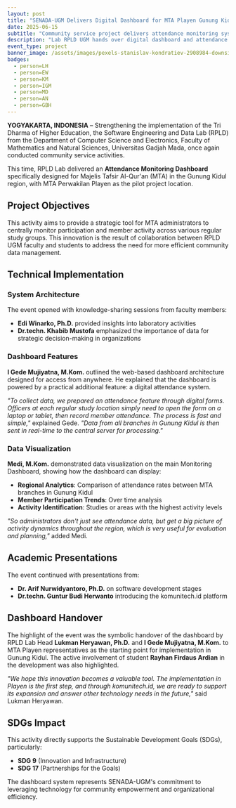 ```yaml
---
layout: post
title: "SENADA-UGM Delivers Digital Dashboard for MTA Playen Gunung Kidul"
date: 2025-06-15
subtitle: "Community service project delivers attendance monitoring system for religious study groups"
description: "Lab RPLD UGM hands over digital dashboard and attendance system to MTA Playen as pilot project for Gunung Kidul region"
event_type: project
banner_image: /assets/images/pexels-stanislav-kondratiev-2908984-downsize.jpg
badges:
  - person=LH
  - person=EW
  - person=KM
  - person=IGM
  - person=MD
  - person=AN
  - person=GBH
---
```


**YOGYAKARTA, INDONESIA** – Strengthening the implementation of the Tri Dharma of Higher Education, the Software Engineering and Data Lab (RPLD) from the Department of Computer Science and Electronics, Faculty of Mathematics and Natural Sciences, Universitas Gadjah Mada, once again conducted community service activities.

This time, RPLD Lab delivered an **Attendance Monitoring Dashboard** specifically designed for Majelis Tafsir Al-Qur'an (MTA) in the Gunung Kidul region, with MTA Perwakilan Playen as the pilot project location.

## Project Objectives

This activity aims to provide a strategic tool for MTA administrators to centrally monitor participation and member activity across various regular study groups. This innovation is the result of collaboration between RPLD UGM faculty and students to address the need for more efficient community data management.

## Technical Implementation

### System Architecture
The event opened with knowledge-sharing sessions from faculty members:

- **Edi Winarko, Ph.D.** provided insights into laboratory activities
- **Dr.techn. Khabib Mustofa** emphasized the importance of data for strategic decision-making in organizations

### Dashboard Features
**I Gede Mujiyatna, M.Kom.** outlined the web-based dashboard architecture designed for access from anywhere. He explained that the dashboard is powered by a practical additional feature: a digital attendance system.

*"To collect data, we prepared an attendance feature through digital forms. Officers at each regular study location simply need to open the form on a laptop or tablet, then record member attendance. The process is fast and simple,"* explained Gede. *"Data from all branches in Gunung Kidul is then sent in real-time to the central server for processing."*

### Data Visualization
**Medi, M.Kom.** demonstrated data visualization on the main Monitoring Dashboard, showing how the dashboard can display:

- **Regional Analytics**: Comparison of attendance rates between MTA branches in Gunung Kidul
- **Member Participation Trends**: Over time analysis
- **Activity Identification**: Studies or areas with the highest activity levels

*"So administrators don't just see attendance data, but get a big picture of activity dynamics throughout the region, which is very useful for evaluation and planning,"* added Medi.

## Academic Presentations

The event continued with presentations from:
- **Dr. Arif Nurwidyantoro, Ph.D.** on software development stages
- **Dr.techn. Guntur Budi Herwanto** introducing the komunitech.id platform

## Dashboard Handover

The highlight of the event was the symbolic handover of the dashboard by RPLD Lab Head **Lukman Heryawan, Ph.D.** and **I Gede Mujiyatna, M.Kom.** to MTA Playen representatives as the starting point for implementation in Gunung Kidul. The active involvement of student **Rayhan Firdaus Ardian** in the development was also highlighted.

*"We hope this innovation becomes a valuable tool. The implementation in Playen is the first step, and through komunitech.id, we are ready to support its expansion and answer other technology needs in the future,"* said Lukman Heryawan.

## SDGs Impact

This activity directly supports the Sustainable Development Goals (SDGs), particularly:
- **SDG 9** (Innovation and Infrastructure)
- **SDG 17** (Partnerships for the Goals)

The dashboard system represents SENADA-UGM's commitment to leveraging technology for community empowerment and organizational efficiency.